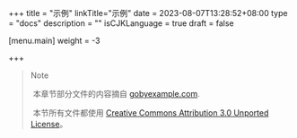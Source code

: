 +++
title = "示例"
linkTitle="示例"
date = 2023-08-07T13:28:52+08:00
type = "docs"
description = ""
isCJKLanguage = true
draft = false

[menu.main]
    weight = -3

+++

> Note
>
> ​	本章节部分文件的内容摘自 [gobyexample.com](https://gobyexample.com).
>
> ​	本节所有文件都使用  [Creative Commons Attribution 3.0 Unported License](http://creativecommons.org/licenses/by/3.0/)。

